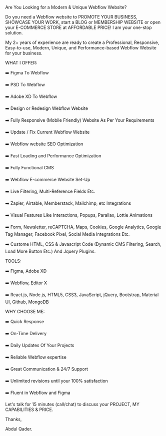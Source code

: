 Are You Looking for a Modern & Unique Webflow Website?

Do you need a Webflow website to PROMOTE YOUR BUSINESS, SHOWCASE YOUR WORK, start a BLOG or MEMBERSHIP WEBSITE or open your E-COMMERCE STORE at AFFORDABLE PRICE! I am your one-stop solution.

My 2+ years of experience are ready to create a Professional, Responsive, Easy-to-use, Modern, Unique, and Performance-based Webflow Website for your business.


WHAT I OFFER:

➡️ Figma To Webflow

➡️ PSD To Webflow

➡️ Adobe XD To Webflow

➡️ Design or Redesign Webflow Website

➡️ Fully Responsive (Mobile Friendly) Website As Per Your Requirements

➡️ Update / Fix Current Webflow Website

➡️ Webflow website SEO Optimization

➡️ Fast Loading and Performance Optimization

➡️ Fully Functional CMS

➡️ Webflow E-commerce Website Set-Up

➡️ Live Filtering, Multi-Reference Fields Etc.

➡️ Zapier, Airtable, Memberstack, Mailchimp, etc Integrations

➡️ Visual Features Like Interactions, Popups, Parallax, Lottie Animations

➡️ Form, Newsletter, reCAPTCHA, Maps, Cookies, Google Analytics, Google Tag Manager, Facebook Pixel, Social Media Integrations Etc.

➡️ Custome HTML, CSS & Javascript Code (Dynamic CMS Filtering, Search, Load More Button Etc.) And Jquery Plugins.


TOOLS:

➡️ Figma, Adobe XD

➡️ Webflow, Editor X

➡️ React.js, Node.js, HTML5, CSS3, JavaScript, jQuery, Bootstrap, Material UI, Github, MongoDB


WHY CHOOSE ME:

➡️ Quick Response

➡️ On-Time Delivery

➡️ Daily Updates Of Your Projects

➡️ Reliable Webflow expertise

➡️ Great Communication & 24/7 Support

➡️ Unlimited revisions until your 100% satisfaction

➡️ Fluent in Webflow and Figma


Let's talk for 15 minutes (call/chat) to discuss your PROJECT, MY CAPABILITIES & PRICE.


Thanks,

Abdul Qader.
